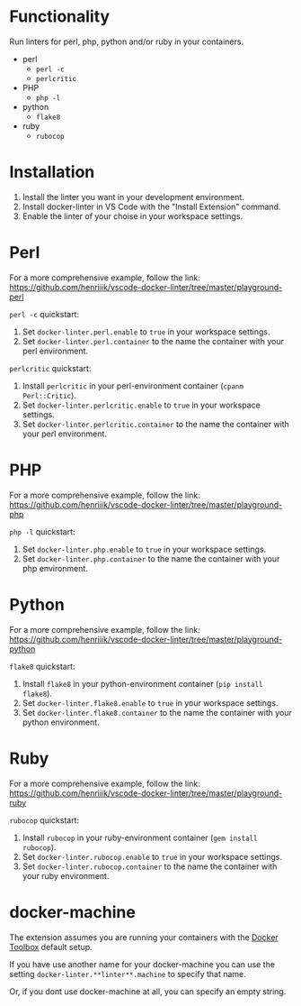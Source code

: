 # Functionality

Run linters for perl, php, python and/or ruby in your containers.

- perl
	- `perl -c`
	- `perlcritic`
- PHP
	- `php -l`
- python
	- `flake8`
- ruby
	- `rubocop`

# Installation

1. Install the linter you want in your development environment.
2. Install docker-linter in VS Code with the "Install Extension" command.
3. Enable the linter of your choise in your workspace settings.

# Perl

For a more comprehensive example, follow the link: https://github.com/henriiik/vscode-docker-linter/tree/master/playground-perl

`perl -c` quickstart:

1. Set `docker-linter.perl.enable` to `true` in your workspace settings.
2. Set `docker-linter.perl.container` to the name the container with your perl environment.

`perlcritic` quickstart:

1. Install `perlcritic` in your perl-environment container (`cpanm Perl::Critic`).
2. Set `docker-linter.perlcritic.enable` to `true` in your workspace settings.
3. Set `docker-linter.perlcritic.container` to the name the container with your perl environment.

# PHP

For a more comprehensive example, follow the link: https://github.com/henriiik/vscode-docker-linter/tree/master/playground-php

`php -l` quickstart:

1. Set `docker-linter.php.enable` to `true` in your workspace settings.
2. Set `docker-linter.php.container` to the name the container with your php environment.

# Python

For a more comprehensive example, follow the link: https://github.com/henriiik/vscode-docker-linter/tree/master/playground-python

`flake8` quickstart:

1. Install `flake8` in your python-environment container (`pip install flake8`).
2. Set `docker-linter.flake8.enable` to `true` in your workspace settings.
3. Set `docker-linter.flake8.container` to the name the container with your python environment.

# Ruby

For a more comprehensive example, follow the link: https://github.com/henriiik/vscode-docker-linter/tree/master/playground-ruby

`rubocop` quickstart:

1. Install `rubocop` in your ruby-environment container (`gem install rubocop`).
2. Set `docker-linter.rubocop.enable` to `true` in your workspace settings.
3. Set `docker-linter.rubocop.container` to the name the container with your ruby environment.

# docker-machine

The extension assumes you are running your containers with the [Docker Toolbox](https://www.docker.com/products/docker-toolbox) default setup.

If you have use another name for your docker-machine you can use the setting `docker-linter.**linter**.machine` to specify that name.

Or, if you dont use docker-machine at all, you can specify an empty string.
